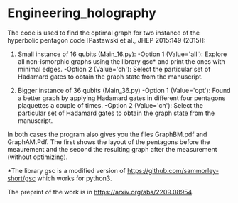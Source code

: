# Engineering_holography

The code is used to find the optimal graph for two instance of the hyperbolic pentagon code [Pastawski et al.,
JHEP 2015:149 (2015)]:

1) Small instance of 16 qubits (Main_16.py):
     -Option 1 (Value='all'): Explore all non-ismorphic graphs using the library gsc* and print the ones with minimal edges.
     -Option 2 (Value='ch'): Select the particular set of Hadamard gates to obtain the graph state from the manuscript.  
    
     
2) Bigger instance of 36 qubits (Main_36.py)
     -Option 1 (Value='opt'): Found a better graph by applying Hadamard gates in different four pentagons plaquettes a couple of times.
     -Option 2 (Value='ch'): Select the particular set of Hadamard gates to obtain the graph state from the manuscript.  

In both cases the program also gives you the files GraphBM.pdf and GraphAM.Pdf. The first shows the layout of the pentagons before the meaurement and the second the resulting graph after the measurement (without optimizing).


*The library gsc is a modified version of https://github.com/sammorley-short/gsc which works for python3.

The preprint of the work is in https://arxiv.org/abs/2209.08954.



